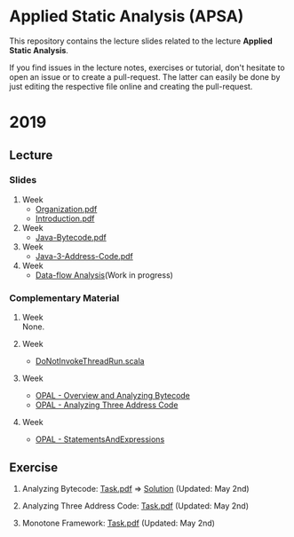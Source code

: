 # Applied Static Analysis (APSA)

This repository contains the lecture slides related to the lecture **Applied Static Analysis**.

If you find issues in the lecture notes, exercises or tutorial, don't hesitate to open an issue or to create a pull-request. The latter can easily be done by just editing the respective file online and creating the pull-request.

# 2019

## Lecture

### Slides

 1. Week 
    - [Organization.pdf](2019/0-Organization/Organization.pdf)
    - [Introduction.pdf](2019/1-Introduction/Introduction.pdf)
 1. Week  
    - [Java-Bytecode.pdf](2019/2-Java-Bytecode/Bytecode.pdf)
 1. Week 
    - [Java-3-Address-Code.pdf](2019/3-Java-TAC/TAC.pdf)
 1. Week
    - [Data-flow Analysis](2019/4-DataFlowAnalysis/DataFlowAnalysis.pdf)(Work in progress)	

### Complementary Material

 1. Week  
   None.
 
 1. Week 
    - [DoNotInvokeThreadRun.scala](2019/OPAL/Code/src/main/scala/de/tud/stg/br/DoNotInvokeThreadRun.scala)
    
 1. Week
    - [OPAL - Overview and Analyzing Bytecode](2019/OPAL/1-OverviewAndAnalyzingBytecode.pdf)    
    - [OPAL - Analyzing Three Address Code](2019/OPAL/2-AnalyzingThreeAddressCode.pdf)
    
 1. Week
    - [OPAL - StatementsAndExpressions](2019/OPAL/3-ThreeAddressCodeStatementsAndExpressions.pdf)    


## Exercise

 1. Analyzing Bytecode: [Task.pdf](2019/2-Java-Bytecode/Exercise/Task.pdf) ⇒  [Solution](2019/2-Java-Bytecode/Exercise/Solution) (Updated: May 2nd)
 
 1. Analyzing Three Address Code: [Task.pdf](2019/3-Java-TAC/Exercise/Task.pdf) (Updated: May 2nd)
 
 1. Monotone Framework: [Task.pdf](2019/4-Monotone-Framework/Exercise/Task.pdf) (Updated: May 2nd)

